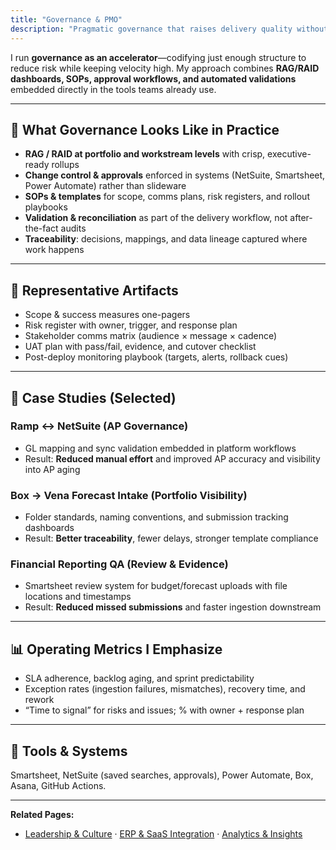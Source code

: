 ```yaml
---
title: "Governance & PMO"
description: "Pragmatic governance that raises delivery quality without slowing teams—RAG/RAID, SOPs, approvals, and audit-ready ops."
---
```


I run **governance as an accelerator**—codifying just enough structure to reduce risk while keeping velocity high. My approach combines **RAG/RAID dashboards, SOPs, approval workflows, and automated validations** embedded directly in the tools teams already use.

---

## 🎯 What Governance Looks Like in Practice

- **RAG / RAID at portfolio and workstream levels** with crisp, executive-ready rollups  
- **Change control & approvals** enforced in systems (NetSuite, Smartsheet, Power Automate) rather than slideware  
- **SOPs & templates** for scope, comms plans, risk registers, and rollout playbooks  
- **Validation & reconciliation** as part of the delivery workflow, not after-the-fact audits  
- **Traceability**: decisions, mappings, and data lineage captured where work happens

---

## 🔎 Representative Artifacts

- Scope & success measures one-pagers  
- Risk register with owner, trigger, and response plan  
- Stakeholder comms matrix (audience × message × cadence)  
- UAT plan with pass/fail, evidence, and cutover checklist  
- Post-deploy monitoring playbook (targets, alerts, rollback cues)

---

## 🧪 Case Studies (Selected)

### Ramp ↔ NetSuite (AP Governance)
- GL mapping and sync validation embedded in platform workflows  
- Result: **Reduced manual effort** and improved AP accuracy and visibility into AP aging

### Box → Vena Forecast Intake (Portfolio Visibility)
- Folder standards, naming conventions, and submission tracking dashboards  
- Result: **Better traceability**, fewer delays, stronger template compliance

### Financial Reporting QA (Review & Evidence)
- Smartsheet review system for budget/forecast uploads with file locations and timestamps  
- Result: **Reduced missed submissions** and faster ingestion downstream

---

## 📊 Operating Metrics I Emphasize
- SLA adherence, backlog aging, and sprint predictability  
- Exception rates (ingestion failures, mismatches), recovery time, and rework  
- “Time to signal” for risks and issues; % with owner + response plan

---

## 🧰 Tools & Systems
Smartsheet, NetSuite (saved searches, approvals), Power Automate, Box, Asana, GitHub Actions.

---

**Related Pages:**  
- [Leadership & Culture](/leadership) · [ERP & SaaS Integration](/saas) · [Analytics & Insights](/analytics)

